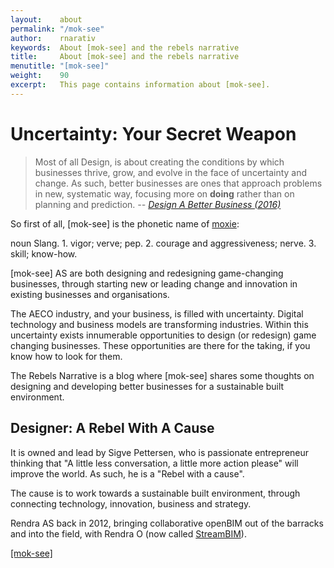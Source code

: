 ```yaml
---
layout:    about
permalink: "/mok-see"
author:    rnarativ
keywords:  About [mok-see] and the rebels narrative
title:     About [mok-see] and the rebels narrative
menutitle: "[mok-see]"
weight:    90
excerpt:   This page contains information about [mok-see].
---
```

<script async defer src="https://buttons.github.io/buttons.js"></script>


# Uncertainty: Your Secret Weapon
>Most of all Design, is about creating the conditions by which businesses thrive, grow, and evolve in the face of uncertainty and change. As such, better businesses are ones that approach problems in new, systematic way, focusing more on **doing** rather than on planning and prediction. <cite>-- [Design A Better Business (2016)](https://designabetterbusiness.com) </cite>

So first of all, [mok-see] is the phonetic name of [moxie](https://www.dictionary.com/browse/moxie):  
<div class="tip">
noun Slang.
1. vigor; verve; pep.
2. courage and aggressiveness; nerve.
3. skill; know-how.
</div>


[mok-see] AS are both designing and redesigning game-changing businesses, through starting new or leading change and innovation in existing businesses and organisations.

The AECO industry, and your business, is filled with uncertainty. Digital technology and business models are transforming industries. Within this uncertainty exists innumerable opportunities to design (or redesign) game changing businesses. These opportunities are there for the taking, if you know how to look for them.

The Rebels Narrative is a blog where [mok-see] shares some thoughts on designing and developing better businesses for a sustainable built environment.

<div class="bg-scroll" style="background-image: url('{{ "/media/img/Rendra-O-1024x444.png" | absolute_url }}')"></div>

## Designer: A Rebel With A Cause

It is owned and lead by Sigve Pettersen, who is passionate entrepreneur thinking that "A little less conversation, a little more action please" will improve the world. As such, he is a "Rebel with a cause".

The cause is to work towards a sustainable built environment, through connecting technology, innovation, business and strategy.  

Rendra AS back in 2012, bringing collaborative openBIM out of the barracks and into the field, with Rendra O (now called [StreamBIM](https://streambim.com/)).

<p class="github-button-container">
<a class="github-button" href="https://github.com/mok-see" data-size="large" data-show-count="true" aria-label="Star [mok-see] on GitHub">[mok-see]</a>
</p>
